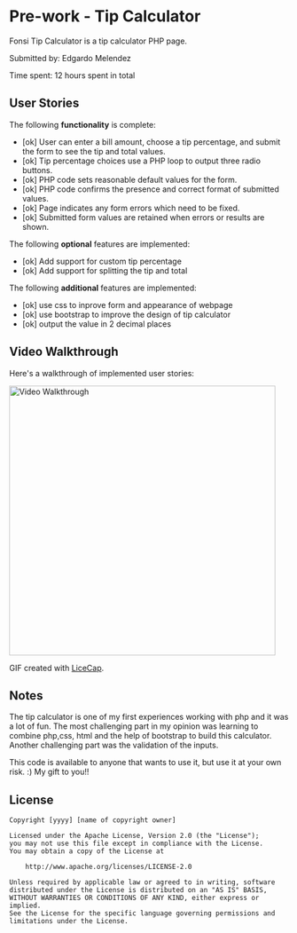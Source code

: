 # Pre-work - Tip Calculator

 Fonsi Tip Calculator is a tip calculator PHP page.

Submitted by: Edgardo Melendez

Time spent: 12 hours spent in total

## User Stories

The following **functionality** is complete:
* [ok] User can enter a bill amount, choose a tip percentage, and submit the form to see the tip and total values.
* [ok] Tip percentage choices use a PHP loop to output three radio buttons.
* [ok] PHP code sets reasonable default values for the form.
* [ok] PHP code confirms the presence and correct format of submitted values.
* [ok] Page indicates any form errors which need to be fixed.
* [ok] Submitted form values are retained when errors or results are shown.

The following **optional** features are implemented:
* [ok] Add support for custom tip percentage
* [ok] Add support for splitting the tip and total

The following **additional** features are implemented:

* [ok] use css to inprove form and appearance of webpage
* [ok] use bootstrap to improve the design of tip calculator
* [ok] output the value in 2 decimal places


 ## Video Walkthrough

Here's a walkthrough of implemented user stories:

<img src='https://media.giphy.com/media/l0MYtSTr2v976Wp8Y/giphy.gif' width='480' height='486' frameBorder='0'  title='Video Walkthrough'  alt='Video Walkthrough' />

GIF created with [LiceCap](http://www.cockos.com/licecap/).

## Notes

The tip calculator is one of my first experiences working with php and it was a lot of fun. The most challenging part in my opinion was learning to combine php,css,
html and the help of bootstrap to build this calculator. Another challenging part was the validation of the inputs.

This code is available to anyone that wants to use it, but use it at your own risk. :) My gift to you!!

## License

    Copyright [yyyy] [name of copyright owner]

    Licensed under the Apache License, Version 2.0 (the "License");
    you may not use this file except in compliance with the License.
    You may obtain a copy of the License at

        http://www.apache.org/licenses/LICENSE-2.0

    Unless required by applicable law or agreed to in writing, software
    distributed under the License is distributed on an "AS IS" BASIS,
    WITHOUT WARRANTIES OR CONDITIONS OF ANY KIND, either express or implied.
    See the License for the specific language governing permissions and
    limitations under the License.
